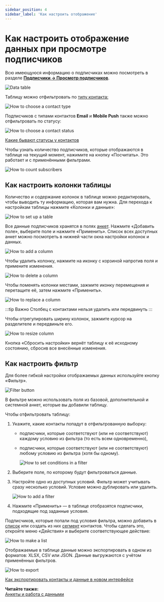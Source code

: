 ```yaml
---
sidebar_position: 4
sidebar_label: 'Как настроить отображение'
---
```


# Как настроить отображение данных при просмотре подписчиков

Всю имеющуюся информацию о подписчиках можно посмотреть в разделе **[Подписчики → Просмотр подписчиков](https://app.sendsay.ru/subscribers/contacts)**.

![Data table](/img/subscribers/contacts\how-to-display-data/data-table.png)

Таблицу можно отфильтровать по [типу контакта:](https://docs.sendsay.ru/getting-started/glossary/#т)

![How to choose a contact type](/img/subscribers/contacts\how-to-display-data/how-to-choose-a-contact-type.png)

Подписчиков с типами контактов **Email** и **Mobile Push** также можно отфильтровать по статусу:

![How to choose a contact status](/img/subscribers/contacts\how-to-display-data/how-to-choose-a-contact-status.png)

[Какие бывают статусы у контактов](https://docs.sendsay.ru/subscribers/contacts/contact-status/)

Чтобы узнать количество подписчиков, которые отображаются в таблице на текущий момент, нажимите на кнопку «Посчитать». Это работает и с применёнными фильтрами.

![How to count subscribers](/img/subscribers/contacts\how-to-display-data/how-to-count-subscribers.png)

## Как настроить колонки таблицы

Количество и содержание колонок в таблице можно редактировать, чтобы выводить ту информацию, которая вам нужна. Для перехода к настройкам таблицы нажмите «Колонки и данные»:

![How to set up a table](/img/subscribers/contacts\how-to-display-data/how-to-set-up-a-table.gif)

Все данные подписчиков хранятся в полях [анкет](https://docs.sendsay.ru/subscribers/subscriber-data/data-groups/). Нажмите «Добавить поле», выберите поле и нажмите «Применить». Список всех доступных анкет можно посмотреть в нижней части окна настройки колонок и данных.

![How to add a column](/img/subscribers/contacts\how-to-display-data/how-to-add-a-column.gif)

Чтобы удалить колонку, нажмите на иконку с корзиной напротив поля и примените изменения.

![How to delete a column](/img/subscribers/contacts\how-to-display-data/how-to-delete-a-column.png)

Чтобы поменять колонки местами, зажмите иконку перемещения и перетащите её, затем нажмите «Применить».

![How to replace a column](/img/subscribers/contacts\how-to-display-data/how-to-replace-a-column.gif)

:::tip Важно
Столбец с контактами нельзя удалить или передвинуть
:::

Чтобы отрегулировать ширину колонок, зажмите курсор на разделителе и передвиньте его.

![How to resize column](/img/subscribers/contacts\how-to-display-data/how-to-resize-column.gif)

Кнопка «Сбросить настройки» вернёт таблицу к её исходному состоянию, сбросив все внесённые изменения.

## Как настроить фильтр

Для более гибкой настройки отображаемых данных используйте кнопку «Фильтр».

![Filter button](/img/subscribers/contacts\how-to-display-data/filter-button.png)

В фильтре можно использовать поля из базовой, дополнительной и системной анкет, которые вы добавили таблицу.

Чтобы отфильтровать таблицу:

1. Укажите, какие контакты попадут в отфильтрованную выборку:

   - подписчики, которые соответствуют (или не соответствуют) каждому условию из фильтра (то есть всем одновременно),
   - подписчики, которые соответствуют (или не соответствуют) любому условию из фильтра (хотя бы одному).

     ![How to set conditions in a filter](/img/subscribers/contacts\how-to-display-data/how-to-set-conditions-in-a-filter.png)

2. Выберите поле, по которому будут фильтроваться данные.
3. Настройте одно из доступных условий. Фильтр может учитывать сразу несколько условий. Условие можно дублировать или удалить.

   ![How to add a filter](/img/subscribers/contacts\how-to-display-data/how-to-add-a-filter.gif)

4. Нажмите «Применить» — в таблице отобразятся подписчики, подходящие под заданные условия.

Подписчиков, которые попали под условия фильтра, можно добавить в [список](https://docs.sendsay.ru/subscribers/lists-and-segments/what-is-list/) или создать из них [сегмент](https://docs.sendsay.ru/subscribers/lists-and-segments/what-is-segment/) контактов. Чтобы сделать это, откройте меню «Действия» и выберите соответствующее действие:

![How to make a list](/img/subscribers/contacts\how-to-display-data/how-to-make-a-list.gif)

Отображаемые в таблице данные можно экспортировать в одном из форматов: XLSX, CSV или JSON. Данные выгружаются с учётом применённых фильтров.

![How to export](/img/subscribers/contacts\how-to-display-data/how-to-export.png)

[Как экспортировать контакты и данные в новом интерфейсе](https://docs.sendsay.ru/subscribers/import-and-export/how-to-export-contacts-in-the-new-interface/)

**Читайте также:**<br/> [Анкеты и работа с данными](https://docs.sendsay.ru/subscribers/subscriber-data/data-groups)
